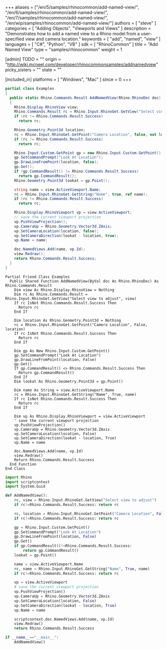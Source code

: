 +++
aliases = ["/en/5/samples/rhinocommon/add-named-view/", "/en/6/samples/rhinocommon/add-named-view/", "/en/7/samples/rhinocommon/add-named-view/", "/en/wip/samples/rhinocommon/add-named-view/"]
authors = [ "steve" ]
categories = [ "Adding Objects", "Viewports and Views" ]
description = "Demonstrates how to add a named view to a Rhino model from a user-specified view and camera location."
keywords = [ "add", "named", "view" ]
languages = [ "C#", "Python", "VB" ]
sdk = [ "RhinoCommon" ]
title = "Add Named View"
type = "samples/rhinocommon"
weight = 1

[admin]
TODO = ""
origin = "http://wiki.mcneel.com/developer/rhinocommonsamples/addnamedview"
picky_sisters = ""
state = ""

[included_in]
platforms = [ "Windows", "Mac" ]
since = 0
+++

<div class="codetab-content" id="cs">

```cs
partial class Examples
{
  public static Rhino.Commands.Result AddNamedView(Rhino.RhinoDoc doc)
  {
    Rhino.Display.RhinoView view;
    Rhino.Commands.Result rc = Rhino.Input.RhinoGet.GetView("Select view to adjust", out view);
    if (rc != Rhino.Commands.Result.Success)
      return rc;

    Rhino.Geometry.Point3d location;
    rc = Rhino.Input.RhinoGet.GetPoint("Camera Location", false, out location);
    if (rc != Rhino.Commands.Result.Success)
      return rc;

    Rhino.Input.Custom.GetPoint gp = new Rhino.Input.Custom.GetPoint();
    gp.SetCommandPrompt("Look At Location");
    gp.DrawLineFromPoint(location, false);
    gp.Get();
    if (gp.CommandResult() != Rhino.Commands.Result.Success)
      return gp.CommandResult();
    Rhino.Geometry.Point3d lookat = gp.Point();

    string name = view.ActiveViewport.Name;
    rc = Rhino.Input.RhinoGet.GetString("Name", true, ref name);
    if (rc != Rhino.Commands.Result.Success)
      return rc;

    Rhino.Display.RhinoViewport vp = view.ActiveViewport;
    // save the current viewport projection
    vp.PushViewProjection();
    vp.CameraUp = Rhino.Geometry.Vector3d.ZAxis;
    vp.SetCameraLocation(location, false);
    vp.SetCameraDirection(lookat - location, true);
    vp.Name = name;

    doc.NamedViews.Add(name, vp.Id);
    view.Redraw();
    return Rhino.Commands.Result.Success;
  }
}
```

</div>


<div class="codetab-content" id="vb">

```vbnet
Partial Friend Class Examples
  Public Shared Function AddNamedView(ByVal doc As Rhino.RhinoDoc) As Rhino.Commands.Result
	Dim view As Rhino.Display.RhinoView = Nothing
	Dim rc As Rhino.Commands.Result = Rhino.Input.RhinoGet.GetView("Select view to adjust", view)
	If rc IsNot Rhino.Commands.Result.Success Then
	  Return rc
	End If

	Dim location As Rhino.Geometry.Point3d = Nothing
	rc = Rhino.Input.RhinoGet.GetPoint("Camera Location", False, location)
	If rc IsNot Rhino.Commands.Result.Success Then
	  Return rc
	End If

	Dim gp As New Rhino.Input.Custom.GetPoint()
	gp.SetCommandPrompt("Look At Location")
	gp.DrawLineFromPoint(location, False)
	gp.Get()
	If gp.CommandResult() <> Rhino.Commands.Result.Success Then
	  Return gp.CommandResult()
	End If
	Dim lookat As Rhino.Geometry.Point3d = gp.Point()

	Dim name As String = view.ActiveViewport.Name
	rc = Rhino.Input.RhinoGet.GetString("Name", True, name)
	If rc IsNot Rhino.Commands.Result.Success Then
	  Return rc
	End If

	Dim vp As Rhino.Display.RhinoViewport = view.ActiveViewport
	' save the current viewport projection
	vp.PushViewProjection()
	vp.CameraUp = Rhino.Geometry.Vector3d.ZAxis
	vp.SetCameraLocation(location, False)
	vp.SetCameraDirection(lookat - location, True)
	vp.Name = name

	doc.NamedViews.Add(name, vp.Id)
	view.Redraw()
	Return Rhino.Commands.Result.Success
  End Function
End Class
```

</div>


<div class="codetab-content" id="py">

```python
import Rhino
import scriptcontext
import System.Guid

def AddNamedView():
    rc, view = Rhino.Input.RhinoGet.GetView("Select view to adjust")
    if rc!=Rhino.Commands.Result.Success: return rc

    rc, location = Rhino.Input.RhinoGet.GetPoint("Camera Location", False)
    if rc!=Rhino.Commands.Result.Success: return rc

    gp = Rhino.Input.Custom.GetPoint()
    gp.SetCommandPrompt("Look At Location")
    gp.DrawLineFromPoint(location, False)
    gp.Get()
    if gp.CommandResult()!=Rhino.Commands.Result.Success:
        return gp.CommandResult()
    lookat = gp.Point()

    name = view.ActiveViewport.Name
    rc, name = Rhino.Input.RhinoGet.GetString("Name", True, name)
    if rc!=Rhino.Commands.Result.Success: return rc

    vp = view.ActiveViewport
    # save the current viewport projection
    vp.PushViewProjection()
    vp.CameraUp = Rhino.Geometry.Vector3d.ZAxis
    vp.SetCameraLocation(location, False)
    vp.SetCameraDirection(lookat - location, True)
    vp.Name = name

    scriptcontext.doc.NamedViews.Add(name, vp.Id)
    view.Redraw()
    return Rhino.Commands.Result.Success

if __name__=="__main__":
    AddNamedView()
```

</div>
